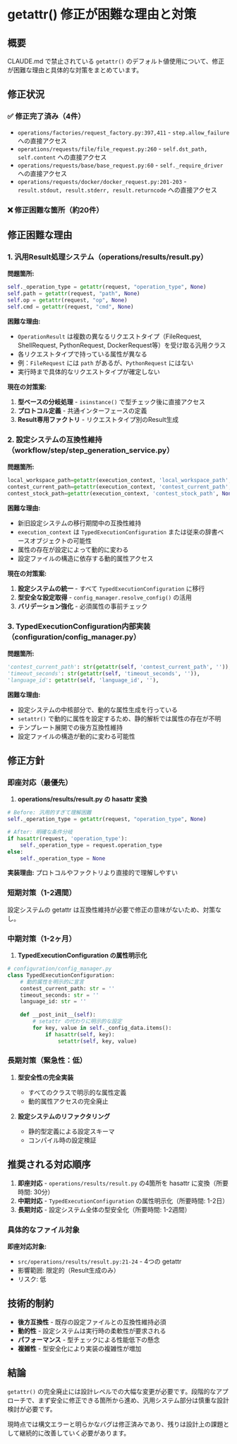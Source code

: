 # getattr() 修正が困難な理由と対策

## 概要

CLAUDE.md で禁止されている `getattr()` のデフォルト値使用について、修正が困難な理由と具体的な対策をまとめています。

## 修正状況

### ✅ 修正完了済み（4件）
- `operations/factories/request_factory.py:397,411` - `step.allow_failure` への直接アクセス
- `operations/requests/file/file_request.py:260` - `self.dst_path, self.content` への直接アクセス  
- `operations/requests/base/base_request.py:60` - `self._require_driver` への直接アクセス
- `operations/requests/docker/docker_request.py:201-203` - `result.stdout, result.stderr, result.returncode` への直接アクセス

### ❌ 修正困難な箇所（約20件）

## 修正困難な理由

### 1. 汎用Result処理システム（operations/results/result.py）

**問題箇所:**
```python
self._operation_type = getattr(request, "operation_type", None)
self.path = getattr(request, "path", None)
self.op = getattr(request, "op", None) 
self.cmd = getattr(request, "cmd", None)
```

**困難な理由:**
- `OperationResult` は複数の異なるリクエストタイプ（FileRequest, ShellRequest, PythonRequest, DockerRequest等）を受け取る汎用クラス
- 各リクエストタイプで持っている属性が異なる
- 例：`FileRequest` には `path` があるが、`PythonRequest` にはない
- 実行時まで具体的なリクエストタイプが確定しない

**現在の対策案:**
1. **型ベースの分岐処理** - `isinstance()` で型チェック後に直接アクセス
2. **プロトコル定義** - 共通インターフェースの定義
3. **Result専用ファクトリ** - リクエストタイプ別のResult生成

### 2. 設定システムの互換性維持（workflow/step/step_generation_service.py）

**問題箇所:**
```python
local_workspace_path=getattr(execution_context, 'local_workspace_path', ''),
contest_current_path=getattr(execution_context, 'contest_current_path', ''),
contest_stock_path=getattr(execution_context, 'contest_stock_path', None),
```

**困難な理由:**
- 新旧設定システムの移行期間中の互換性維持
- `execution_context` は `TypedExecutionConfiguration` または従来の辞書ベースオブジェクトの可能性
- 属性の存在が設定によって動的に変わる
- 設定ファイルの構造に依存する動的属性アクセス

**現在の対策案:**
1. **設定システムの統一** - すべて `TypedExecutionConfiguration` に移行
2. **型安全な設定取得** - `config_manager.resolve_config()` の活用
3. **バリデーション強化** - 必須属性の事前チェック

### 3. TypedExecutionConfiguration内部実装（configuration/config_manager.py）

**問題箇所:**
```python
'contest_current_path': str(getattr(self, 'contest_current_path', '')),
'timeout_seconds': str(getattr(self, 'timeout_seconds', '')),
'language_id': getattr(self, 'language_id', ''),
```

**困難な理由:**
- 設定システムの中核部分で、動的な属性生成を行っている
- `setattr()` で動的に属性を設定するため、静的解析では属性の存在が不明
- テンプレート展開での後方互換性維持
- 設定ファイルの構造が動的に変わる可能性

## 修正方針

### 即座対応（最優先）

1. **operations/results/result.py の hasattr 変換**
```python
# Before: 汎用的すぎて理解困難
self._operation_type = getattr(request, "operation_type", None)

# After: 明確な条件分岐
if hasattr(request, 'operation_type'):
    self._operation_type = request.operation_type
else:
    self._operation_type = None
```

**実装理由:** プロトコルやファクトリより直接的で理解しやすい

### 短期対策（1-2週間）

設定システムの getattr は互換性維持が必要で修正の意味がないため、対策なし。

### 中期対策（1-2ヶ月）

1. **TypedExecutionConfiguration の属性明示化**
```python
# configuration/config_manager.py
class TypedExecutionConfiguration:
    # 動的属性を明示的に宣言
    contest_current_path: str = ''
    timeout_seconds: str = ''
    language_id: str = ''
    
    def __post_init__(self):
        # setattr の代わりに明示的な設定
        for key, value in self._config_data.items():
            if hasattr(self, key):
                setattr(self, key, value)
```

### 長期対策（緊急性：低）

1. **型安全性の完全実装**
   - すべてのクラスで明示的な属性定義
   - 動的属性アクセスの完全廃止

2. **設定システムのリファクタリング**
   - 静的型定義による設定スキーマ
   - コンパイル時の設定検証

## 推奨される対応順序

1. **即座対応** - `operations/results/result.py` の4箇所を hasattr に変換（所要時間: 30分）
2. **中期対応** - `TypedExecutionConfiguration` の属性明示化（所要時間: 1-2日）
3. **長期対応** - 設定システム全体の型安全化（所要時間: 1-2週間）

### 具体的なファイル対象

**即座対応対象:**
- `src/operations/results/result.py:21-24` - 4つの getattr
- 影響範囲: 限定的（Result生成のみ）
- リスク: 低

## 技術的制約

- **後方互換性** - 既存の設定ファイルとの互換性維持必須
- **動的性** - 設定システムは実行時の柔軟性が要求される
- **パフォーマンス** - 型チェックによる性能低下の懸念
- **複雑性** - 型安全化により実装の複雑性が増加

## 結論

`getattr()` の完全廃止には設計レベルでの大幅な変更が必要です。段階的なアプローチで、まず安全に修正できる箇所から進め、汎用システム部分は慎重な設計検討が必要です。

現時点では構文エラーと明らかなバグは修正済みであり、残りは設計上の課題として継続的に改善していく必要があります。